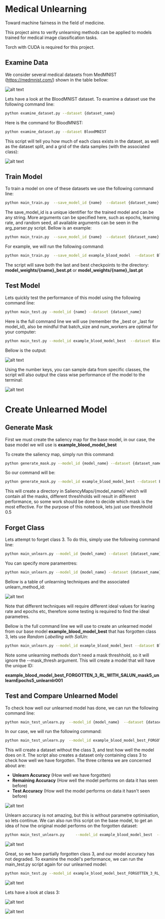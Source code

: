 # Medical Unlearning

Toward machine fairness in the field of medicine. 

This project aims to verify unlearning methods can be applied to models trained for medical image classification tasks.

Torch with CUDA is required for this project.

## Examine Data

We consider several medical datasets from MedMNIST (https://medmnist.com/) shown in the table bellow:

![alt text](pics/image.png)

Lets have a look at the BloodMNIST dataset. To examine a dataset use the following command line:


```bash
python examine_dataset.py --dataset {dataset_name}
```

Here is the command for BloodMNIST:

```bash
python examine_dataset.py --dataset BloodMNIST
```

This script will tell you how much of each class exists in the dataset, as well as the dataset split, and a grid of the data samples (with the associated class):

![alt text](pics/image-1.png?size=10)

## Train Model

To train a model on one of these datasets we use the following command line:

```bash
python main_train.py  --save_model_id {name}  --dataset {dataset_name}
```

The save_model_id is a unique identifier for the trained model and can be any string. More arguments can be specified here, such as epochs, learning rate, and random seed, all available arguments can be seen in the arg_parser.py script. Bellow is an example:

```bash
python main_train.py  --save_model_id {name}  --dataset {dataset_name}  --seed {seed_number} --epochs {epochs} --lr {learning_rate} --batch_size {batch_size}
```

For example, we will run the following command:

```bash
python main_train.py  --save_model_id example_blood_model  --dataset BloodMNIST  --seed 1 --epochs 50 --lr 0.01 --batch_size 50
```

The script will save both the last and best checkpoints to the directory:
**model_weights/{name}_best.pt** or **model_weights/{name}_last.pt**

## Test Model

Lets quickly test the performance of this model using the following command line:

```bash
python main_test.py --model_id {name} --dataset {dataset_name}
```

Here is the full command line we will use (remember the _best or _last for model_id), also be mindful that batch_size and num_workers are optimal for your computer:

```bash
python main_test.py --model_id example_blood_model_best  --dataset BloodMNIST  --batch_size 50  --num_workers 0
```


Bellow is the output:

![alt text](pics/image-2.png)

Using the number keys, you can sample data from specific classes, the script will also output the class wise performance of the model to the terminal:

![alt text](pics/image-3.png)

# Create Unlearned Model
## Generate Mask

First we must create the saliency map for the base model, in our case, the base model we will use is __example_blood_model_best__

To create the saliency map, simply run this command:

```bash
python generate_mask.py --model_id {model_name} --dataset {dataset_name}
```

So our command will be:

```bash
python generate_mask.py --model_id example_blood_model_best --dataset BloodMNIST
```

This will create a directory in SaliencyMaps/{model_name}/ which will contain all the masks, different threshholds will result in different performance, so some work should be done to decide which mask is the most effective. For the purpose of this notebook, lets just use threshhold 0.5

## Forget Class

Lets attempt to forget class 3. To do this, simply use the following command line:

```bash
python main_unlearn.py --model_id {model_name} --dataset {dataset_name}   --unlearn {unlearn_method_id}  --class_to_forget {class_number}  --mask_thresh {threshhold}
```

You can specify more paramentres:

```bash
python main_unlearn.py --model_id {model_name} --dataset {dataset_name}   --unlearn {unlearn_method_id}  --class_to_forget {class_number}  --mask_thresh {threshhold} --unlearn_epochs {epochs}    --unlearn_lr {learning_rate}  --unlearn_batch_size {batch_size}
```

Bellow is a table of unlearning techniques and the associated unlearn_method_id:

![alt text](pics/image-4.png)

Note that different techniques will require different ideal values for learing rate and epochs etc, therefore some testing is required to find the ideal parametres.

Bellow is the full command line we will use to create an unlearned model from our base model __example_blood_model_best__ that has forgotten class 3, lets use *Random Labelling with SalUn*:

```bash
python main_unlearn.py --model_id example_blood_model_best --dataset BloodMNIST   --unlearn RL_with_SalUn     --class_to_forget 3 --mask_thresh 0.5 --unlearn_epochs 5    --unlearn_lr 0.001  --unlearn_batch_size 100
```

Note some unlearning methods don't need a mask threshhold, so it will ignore the --mask_thresh argument.
This will create a model that will have the unique ID:

__example_blood_model_best_FORGOTTEN_3_RL_WITH_SALUN_mask5_unlearnEpochs5_unlearnlr001__

## Test and Compare Unlearned Model

To check how well our unlearned model has done, we can run the following command line:

```bash
python main_test_unlearn.py  --model_id {model_name}  --dataset {dataset_name}  --class_to_forget {class_number}  --batch_size {batch_size}
```

In our case, we will run the following command:

```bash
python main_test_unlearn.py  --model_id example_blood_model_best_FORGOTTEN_3_RL_WITH_SALUN_mask5_unlearnEpochs5_unlearnlr001  --dataset BloodMNIST  --class_to_forget 3  --batch_size 100
```

This will create a dataset without the class 3, and test how well the model does on it. The script also creates a dataset only containing class 3 to check how well we have forgotten. The three criterea we are concerned about are:

- __Unlearn Accuracy__ (How well we have forgotten)
- __Remaining Accuracy__ (How well the model performs on data it has seen before) 
- __Test Accuracy__ (How well the model performs on data it hasn't seen before)

![alt text](pics/image-5.png)

Unlearn accuracy is not amazing, but this is without parametre optimisation, so lets continue. We can also run this script on the base model, to get an idea of how the original model performs on the forgotten dataset:

```bash
python main_test_unlearn.py     --model_id example_blood_model_best  --dataset BloodMNIST  --class_to_forget 3 --batch_size 100
```

![alt text](pics/image-6.png)

Great, so we have partially forgotten class 3, and our model accuracy has not degraded. To examine the model's performance, we can run the main_test.py script again for our unlearned model:

```bash
python main_test.py --model_id example_blood_model_best_FORGOTTEN_3_RL_WITH_SALUN_mask5_unlearnEpochs5_unlearnlr001    --dataset BloodMNIST    --batch_size 50 --num_workers 0
```
![alt text](pics/image-7.png)

Lets have a look at class 3:

![alt text](pics/image-8.png)

![alt text](pics/image-9.png)
